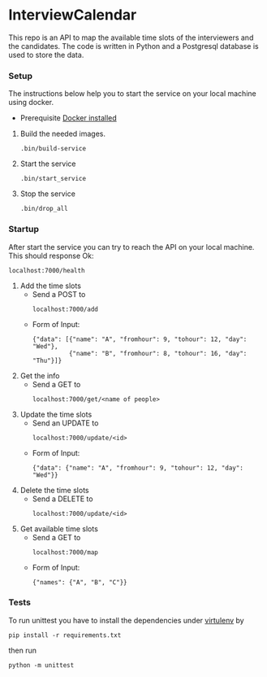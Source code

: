 # InterviewCalendar

This repo is an API to map the available time slots of the interviewers and the candidates. The code is written in Python and a Postgresql database is used to store the data.

### Setup ###
The instructions below help you to start the service on your local machine using docker.

- Prerequisite [Docker installed](https://docs.docker.com/install/)

1. Build the needed images.
   ```
   .bin/build-service
   ```
2. Start the service
   ```
   .bin/start_service
   ```
3. Stop the service
    ```
    .bin/drop_all
    ```
    
### Startup ###
After start the service you can try to reach the API on your local machine. This should response Ok:
```
localhost:7000/health
``` 
1. Add the time slots
    - Send a POST to
      ```
      localhost:7000/add
      ```
    - Form of Input: 
      ```
      {"data": [{"name": "A", "fromhour": 9, "tohour": 12, "day": "Wed"},
                {"name": "B", "fromhour": 8, "tohour": 16, "day": "Thu"}]}
      ``` 
2. Get the info
    - Send a GET to
      ```
      localhost:7000/get/<name of people>
      ```
3. Update the time slots
    - Send an UPDATE to
      ```
      localhost:7000/update/<id>
      ```
    - Form of Input: 
      ```
      {"data": {"name": "A", "fromhour": 9, "tohour": 12, "day": "Wed"}}
      ```  
4. Delete the time slots
    - Send a DELETE to
      ```
      localhost:7000/update/<id>
      ```
5. Get available time slots
    - Send a GET to
      ```
      localhost:7000/map
      ```
    - Form of Input:
      ```
      {"names": {"A", "B", "C"}}
      ```  

### Tests ###
To run unittest you have to install the dependencies under [virtulenv](https://virtualenv.pypa.io/en/latest/installation/) by
```
pip install -r requirements.txt
```

then run 
```
python -m unittest
```